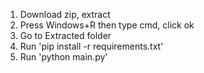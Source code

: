 1. Download zip, extract
2. Press Windows+R then type cmd, click ok
3. Go to Extracted folder
4. Run 'pip install -r requirements.txt'
5. Run 'python main.py'
